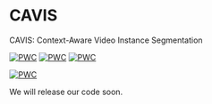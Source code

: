 # CAVIS
CAVIS: Context-Aware Video Instance Segmentation


[![PWC](https://img.shields.io/endpoint.svg?url=https://paperswithcode.com/badge/context-aware-video-instance-segmentation/video-instance-segmentation-on-youtube-vis-1)](https://paperswithcode.com/sota/video-instance-segmentation-on-youtube-vis-1?p=context-aware-video-instance-segmentation)
[![PWC](https://img.shields.io/endpoint.svg?url=https://paperswithcode.com/badge/context-aware-video-instance-segmentation/video-instance-segmentation-on-youtube-vis-2)](https://paperswithcode.com/sota/video-instance-segmentation-on-youtube-vis-2?p=context-aware-video-instance-segmentation)
[![PWC](https://img.shields.io/endpoint.svg?url=https://paperswithcode.com/badge/context-aware-video-instance-segmentation/video-instance-segmentation-on-ovis-1)](https://paperswithcode.com/sota/video-instance-segmentation-on-ovis-1?p=context-aware-video-instance-segmentation)

[![PWC](https://img.shields.io/endpoint.svg?url=https://paperswithcode.com/badge/context-aware-video-instance-segmentation/video-panoptic-segmentation-on-vipseg)](https://paperswithcode.com/sota/video-panoptic-segmentation-on-vipseg?p=context-aware-video-instance-segmentation)


We will release our code soon.
